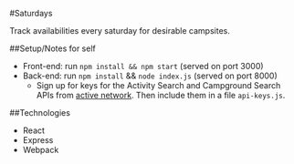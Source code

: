 #Saturdays

Track availabilities every saturday for desirable campsites.

##Setup/Notes for self

* Front-end: run `npm install && npm start` (served on port 3000)
* Back-end: run `npm install` && `node index.js` (served on port 8000)
    * Sign up for keys for the Activity Search and Campground Search APIs from [active network](http://developer.active.com/docs/). Then include them in a file `api-keys.js`.

##Technologies
* React
* Express
* Webpack